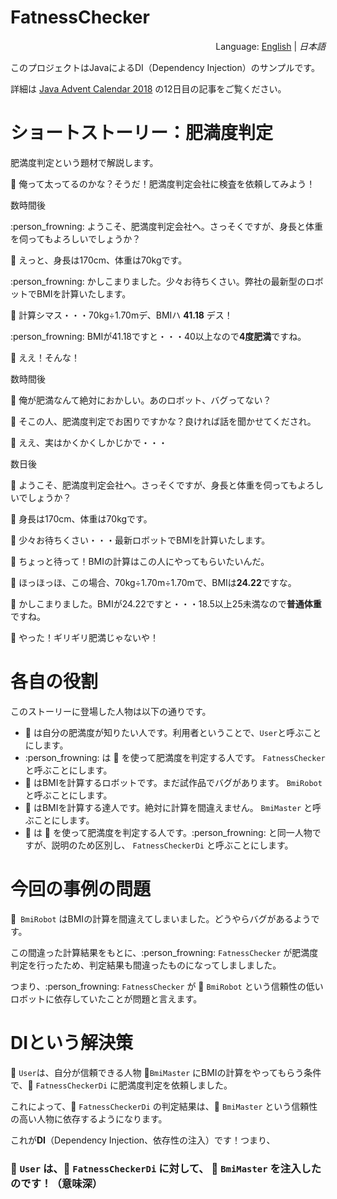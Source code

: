 # FatnessChecker
<div style="text-align:right">Language: <a href="README.md">English</a> | <i>日本語</i></div>

このプロジェクトはJavaによるDI（Dependency Injection）のサンプルです。

詳細は [Java Advent Calendar 2018](https://qiita.com/advent-calendar/2018/java) の12日目の記事をご覧ください。



# ショートストーリー：肥満度判定

肥満度判定という題材で解説します。

:man: 俺って太ってるのかな？そうだ！肥満度判定会社に検査を依頼してみよう！

数時間後

:person_frowning: ようこそ、肥満度判定会社へ。さっそくですが、身長と体重を伺ってもよろしいでしょうか？

:man: えっと、身長は170cm、体重は70kgです。

:person_frowning: かしこまりました。少々お待ちくさい。弊社の最新型のロボットでBMIを計算いたします。

:robot: 計算シマス・・・70kg÷1.70mデ、BMIハ **41.18** デス！

:person_frowning: BMIが41.18ですと・・・40以上なので**4度肥満**ですね。

:man: ええ！そんな！

数時間後

:man: 俺が肥満なんて絶対におかしい。あのロボット、バグってない？

:older_man: そこの人、肥満度判定でお困りですかな？良ければ話を聞かせてくだされ。

:man: ええ、実はかくかくしかじかで・・・

数日後

:information_desk_person: ようこそ、肥満度判定会社へ。さっそくですが、身長と体重を伺ってもよろしいでしょうか？

:man: 身長は170cm、体重は70kgです。

:information_desk_person: 少々お待ちくさい・・・最新ロボットでBMIを計算いたします。

:man: ちょっと待って！BMIの計算はこの人にやってもらいたいんだ。

:older_man: ほっほっほ、この場合、70kg÷1.70m÷1.70mで、BMIは**24.22**ですな。

:information_desk_person: かしこまりました。BMIが24.22ですと・・・18.5以上25未満なので**普通体重**ですね。

:man: やった！ギリギリ肥満じゃないや！



# 各自の役割

このストーリーに登場した人物は以下の通りです。

- :man: は自分の肥満度が知りたい人です。利用者ということで、`User`と呼ぶことにします。
- :person_frowning: は :robot: を使って肥満度を判定する人です。  `FatnessChecker` と呼ぶことにします。
- :robot: はBMIを計算するロボットです。まだ試作品でバグがあります。 `BmiRobot` と呼ぶことにします。
- :older_man: はBMIを計算する達人です。絶対に計算を間違えません。 `BmiMaster` と呼ぶことにします。
- :information_desk_person: は :older_man: を使って肥満度を判定する人です。:person_frowning: と同一人物ですが、説明のため区別し、 `FatnessCheckerDi` と呼ぶことにします。



# 今回の事例の問題

:robot:` BmiRobot` はBMIの計算を間違えてしまいました。どうやらバグがあるようです。

この間違った計算結果をもとに、:person_frowning: `FatnessChecker` が肥満度判定を行ったため、判定結果も間違ったものになってしましました。

つまり、:person_frowning: `FatnessChecker` が :robot: `BmiRobot` という信頼性の低いロボットに依存していたことが問題と言えます。



# DIという解決策

:man: `User`は、自分が信頼できる人物 :older_man:`BmiMaster` にBMIの計算をやってもらう条件で、:information_desk_person: `FatnessCheckerDi` に肥満度判定を依頼しました。

これによって、:information_desk_person: `FatnessCheckerDi` の判定結果は、:older_man: `BmiMaster` という信頼性の高い人物に依存するようになります。

これが**DI**（Dependency Injection、依存性の注入）です！つまり、

### :man: `User` は、:information_desk_person: `FatnessCheckerDi` に対して、 :older_man: `BmiMaster`  を注入したのです！（意味深）




